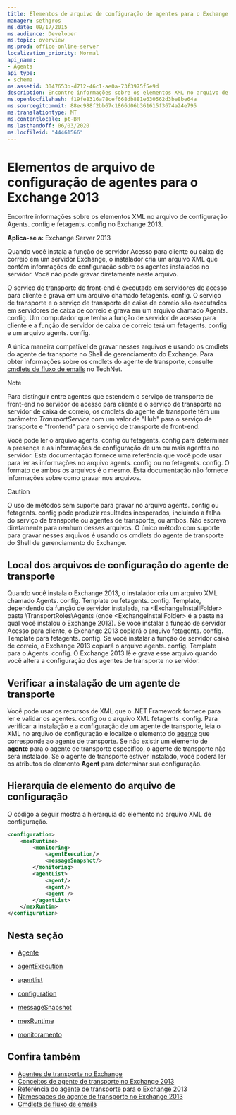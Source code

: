 ```yaml
---
title: Elementos de arquivo de configuração de agentes para o Exchange 2013
manager: sethgros
ms.date: 09/17/2015
ms.audience: Developer
ms.topic: overview
ms.prod: office-online-server
localization_priority: Normal
api_name:
- Agents
api_type:
- schema
ms.assetid: 3047653b-d712-46c1-ae0a-73f3975f5e9d
description: Encontre informações sobre os elementos XML no arquivo de configuração Agents. config e fetagents. config no Exchange 2013.
ms.openlocfilehash: f19fe8316a78cef668db881e630562d3be8be64a
ms.sourcegitcommit: 88ec988f2bb67c1866d06b361615f3674a24e795
ms.translationtype: MT
ms.contentlocale: pt-BR
ms.lasthandoff: 06/03/2020
ms.locfileid: "44461566"
---
```

# <a name="agents-configuration-file-elements-for-exchange-2013"></a>Elementos de arquivo de configuração de agentes para o Exchange 2013

Encontre informações sobre os elementos XML no arquivo de configuração Agents. config e fetagents. config no Exchange 2013.
  
**Aplica-se a:** Exchange Server 2013
  
Quando você instala a função de servidor Acesso para cliente ou caixa de correio em um servidor Exchange, o instalador cria um arquivo XML que contém informações de configuração sobre os agentes instalados no servidor. Você não pode gravar diretamente neste arquivo. 
  
O serviço de transporte de front-end é executado em servidores de acesso para cliente e grava em um arquivo chamado fetagents. config. O serviço de transporte e o serviço de transporte de caixa de correio são executados em servidores de caixa de correio e grava em um arquivo chamado Agents. config. Um computador que tenha a função de servidor de acesso para cliente e a função de servidor de caixa de correio terá um fetagents. config e um arquivo agents. config. 
  
A única maneira compatível de gravar nesses arquivos é usando os cmdlets do agente de transporte no Shell de gerenciamento do Exchange. Para obter informações sobre os cmdlets do agente de transporte, consulte [cmdlets de fluxo de emails](https://technet.microsoft.com/library/aa998553%28v=exchg.150%29.aspx) no TechNet. 
  
> [!NOTE]
> Para distinguir entre agentes que estendem o serviço de transporte de front-end no servidor de acesso para cliente e o serviço de transporte no servidor de caixa de correio, os cmdlets do agente de transporte têm um parâmetro _TransportService_ com um valor de "Hub" para o serviço de transporte e "frontend" para o serviço de transporte de front-end. 
  
Você pode ler o arquivo agents. config ou fetagents. config para determinar a presença e as informações de configuração de um ou mais agentes no servidor. Esta documentação fornece uma referência que você pode usar para ler as informações no arquivo agents. config ou no fetagents. config. O formato de ambos os arquivos é o mesmo. Esta documentação não fornece informações sobre como gravar nos arquivos.
  
> [!CAUTION]
> O uso de métodos sem suporte para gravar no arquivo agents. config ou fetagents. config pode produzir resultados inesperados, incluindo a falha do serviço de transporte ou agentes de transporte, ou ambos. Não escreva diretamente para nenhum desses arquivos. O único método com suporte para gravar nesses arquivos é usando os cmdlets do agente de transporte do Shell de gerenciamento do Exchange. 
  
## <a name="location-of-the-transport-agent-configuration-files"></a>Local dos arquivos de configuração do agente de transporte
<a name="bk_ConfigLoc"> </a>

Quando você instala o Exchange 2013, o instalador cria um arquivo XML chamado Agents. config. Template ou fetagents. config. Template, dependendo da função de servidor instalada, na \<ExchangeInstallFolder\> pasta \TransportRoles\Agents (onde \<ExchangeInstallFolder\> é a pasta na qual você instalou o Exchange 2013). Se você instalar a função de servidor Acesso para cliente, o Exchange 2013 copiará o arquivo fetagents. config. Template para fetagents. config. Se você instalar a função de servidor caixa de correio, o Exchange 2013 copiará o arquivo agents. config. Template para o Agents. config. O Exchange 2013 lê e grava esse arquivo quando você altera a configuração dos agentes de transporte no servidor.
  
## <a name="verifying-a-transport-agent-installation"></a>Verificar a instalação de um agente de transporte
<a name="bk_verifyinstall"> </a>

Você pode usar os recursos de XML que o .NET Framework fornece para ler e validar os agentes. config ou o arquivo XML fetagents. config. Para verificar a instalação e a configuração de um agente de transporte, leia o XML no arquivo de configuração e localize o elemento do [agente](agent.md) que corresponde ao agente de transporte. Se não existir um elemento de **agente** para o agente de transporte específico, o agente de transporte não será instalado. Se o agente de transporte estiver instalado, você poderá ler os atributos do elemento **Agent** para determinar sua configuração. 
  
## <a name="configuration-file-element-hierarchy"></a>Hierarquia de elemento do arquivo de configuração
<a name="bk_elementref"> </a>

O código a seguir mostra a hierarquia do elemento no arquivo XML de configuração.
  
```XML
<configuration>
    <mexRuntime>
        <monitoring>
            <agentExecution/>
            <messageSnapshot/>
        </monitoring>
        <agentList>
            <agent/>
            <agent/>
            <agent />
        </agentList>
    </mexRuntim>
</configuration>
```

## <a name="in-this-section"></a>Nesta seção
<a name="bk_elementreflist"> </a>

- [Agente](agent.md)
    
- [agentExecution](agentexecution.md)
    
- [agentlist](agentlist.md)
    
- [configuration](configuration.md)
    
- [messageSnapshot](messagesnapshot.md)
    
- [mexRuntime](mexruntime.md)
    
- [monitoramento](monitoring.md)
    
## <a name="see-also"></a>Confira também

- [Agentes de transporte no Exchange](transport-agents-in-exchange-2013.md)
- [Conceitos de agente de transporte no Exchange 2013](transport-agent-concepts-in-exchange-2013.md)
- [Referência do agente de transporte para o Exchange 2013](transport-agent-reference-for-exchange-2013.md)
- [Namespaces do agente de transporte no Exchange 2013](transport-agent-namespaces-in-exchange-2013.md)
- [Cmdlets de fluxo de emails](https://docs.microsoft.com/powershell/exchange/?view=exchange-ps)
    

